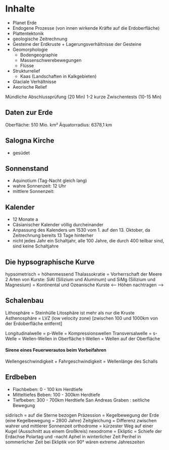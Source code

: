 # Inhalte
* Planet Erde
* Endogene Prozesse (von innen wirkende Kräfte auf die Erdoberfläche)
* Plattentektonik
* geologische Zeitrechnung
* Gesteine der Erdkruste + Lagerungsverhältnisse der Gesteine
* Geomorphologie
  * Bodengeographie
  * Massenschwerebewegungen
  * Flüsse
* Strukturrelief
  * Kaas (Landschaften in Kalkgebieten)
* Glaciale Verhältnisse
* Aeorische Relief

Mündliche Abschlussprüfung (20 Min)
1-2 kurze Zwischentests (10-15 Min)


## Daten zur Erde
Oberfläche: 510 Mio. km²
Äquatorradius: 6378,1 km

## Salogna Kirche
* gesüdet

## Sonnenstand
* Aquinotium (Tag-Nacht gleich lang)
* wahre Sonnenzeit: 12 Uhr
* mittlere Sonnenzeit: 


## Kalender
* 12 Monate a
* Cäsianischer Kalender völlig durcheinander
* Anpassung des Kalenders um 1530 vom 1. auf den 13. Oktober, da Zeitrechnung bereits 13 Tage hinterher
* nicht jedes Jahr ein Schaltjahr, alle 100 Jahre, die durch 400 teilbar sind, sind keine Schaltjahre

## Die hypsographische Kurve
hypsometrisch = höhenmessend
Thalassokratie = Vorherrschaft der Meere
2 Arten von Kurste: SiAl (Silizium und Aluminum) und SiMg (Silizium und Magnesium) = Kontinental und Ozeanische Kurste
<-- Höhen nachtragen -->



## Schalenbau
Lithosphäre = Steinhülle
Litosphäre ist mehr als nur die Kruste
Asthenosphäre = LVZ (low velocity zone) [zwischen 100 und 1000km von der Erdoberfläche entfernt]


Longitudinalwelle = p-Welle = Kompressionswellen
Transversalwelle = s-Welle = Wellen-Wellen in Oberfläche
t-Wellen = Wellen auf der Oberfläche

#### Sirene eines Feuerwerautos beim Vorbeifahren
Wellengeschwindigkeit + Fahrgeschwindigkeit = Wellenlänge des Schalls

## Erdbeben
* Flachbeben: 0 - 100 km Herdtiefe
* Mitteltiefes Beben: 100 - 300km Herdtiefe
* Tiefbeben: 300 - 700km Herdtiefe
San Andreas Graben : seitliche Bewegung


sidirisch = auf die Sterne bezogen
Präzession = Kegelbewegung der Erde (eine Kegelbewegung = 2800 Jahre)
Zeitgleichung = Differenz zwischen wahrer und mittlerer Sonnenzeit
orthodrome = kürzester Weg auf einer Kugel (Ausschnitt aus einem Großkreis)
nexodrome = 
Ekliptic = Schiefe der Erdachse
Polartag und -nacht
Aphel in winterlicher Zeit
Perihel in sommerlicher Zeit
bei Ekliptik von 90° wären extreme Jahreszeiten
